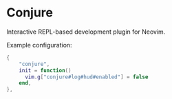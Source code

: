 # Conjure

Interactive REPL-based development plugin for Neovim.

Example configuration:
```lua
{
    "conjure",
    init = function()
      vim.g["conjure#log#hud#enabled"] = false
    end,
},
```
